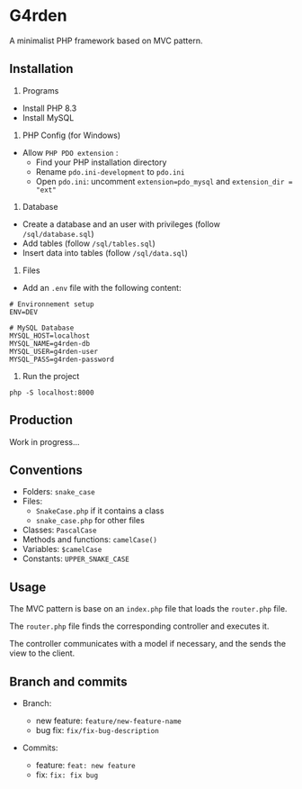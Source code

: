 # G4rden

A minimalist PHP framework based on MVC pattern.

## Installation

1. Programs

- Install PHP 8.3
- Install MySQL

1. PHP Config (for Windows)

- Allow `PHP PDO extension` :
  - Find your PHP installation directory
  - Rename `pdo.ini-development` to `pdo.ini`
  - Open `pdo.ini`: uncomment `extension=pdo_mysql` and `extension_dir = "ext"`

1. Database

- Create a database and an user with privileges (follow `/sql/database.sql`)
- Add tables (follow `/sql/tables.sql`)
- Insert data into tables (follow `/sql/data.sql`)

1. Files

- Add an `.env` file with the following content:

```
# Environnement setup
ENV=DEV

# MySQL Database
MYSQL_HOST=localhost
MYSQL_NAME=g4rden-db
MYSQL_USER=g4rden-user
MYSQL_PASS=g4rden-password
```

1. Run the project

```
php -S localhost:8000
```

## Production

Work in progress...

## Conventions

- Folders: `snake_case`
- Files:
  - `SnakeCase.php` if it contains a class
  - `snake_case.php` for other files
- Classes: `PascalCase`
- Methods and functions: `camelCase()`
- Variables: `$camelCase`
- Constants: `UPPER_SNAKE_CASE`

## Usage

The MVC pattern is base on an `index.php` file that loads the `router.php` file.

The `router.php` file finds the corresponding controller and executes it.

The controller communicates with a model if necessary, and the sends the view to the client.


## Branch and commits

- Branch:
    - new feature: `feature/new-feature-name`
    - bug fix: `fix/fix-bug-description`

- Commits:
    - feature: `feat: new feature`
    - fix: `fix: fix bug`